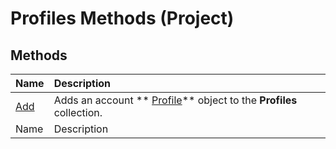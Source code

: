 
# Profiles Methods (Project)

## Methods



|**Name**|**Description**|
|:-----|:-----|
| [Add](056f912a-214f-8e23-338e-38e26b9d1e9d.md)|Adds an account  ** [Profile](92ae9d1a-ea4d-1814-1655-f0798f4b18d0.md)** object to the **Profiles** collection.|
|Name|Description|
